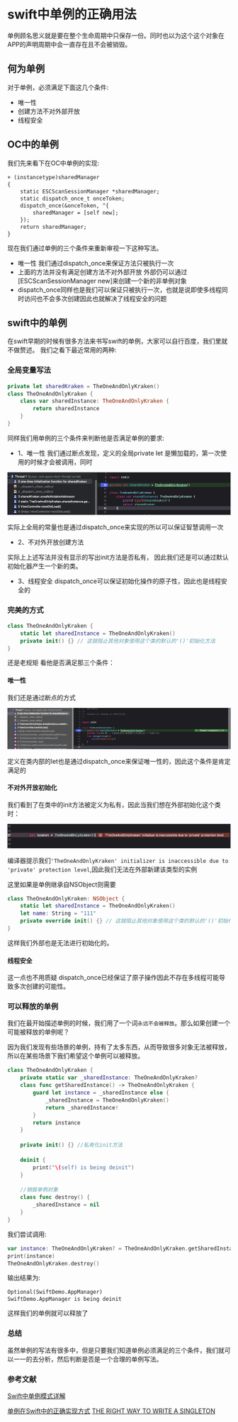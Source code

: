# swift中单例的正确用法

单例顾名思义就是要在整个生命周期中只保存一份。同时也以为这个这个对象在APP的声明周期中会一直存在且不会被销毁。

## 何为单例

对于单例，必须满足下面这几个条件:

- 唯一性
- 创建方法不对外部开放
- 线程安全

## OC中的单例

我们先来看下在OC中单例的实现:

```objc
+ (instancetype)sharedManager
{
	static ESCScanSessionManager *sharedManager;
	static dispatch_once_t onceToken;
	dispatch_once(&onceToken, ^{
		sharedManager = [self new];
	});
	return sharedManager;
}
```

现在我们通过单例的三个条件来重新审视一下这种写法。

- 唯一性 我们通过dispatch_once来保证方法只被执行一次
- 上面的方法并没有满足创建方法不对外部开放 外部仍可以通过 [ESCScanSessionManager new]来创建一个新的非单例对象
- dispatch_once同样也是我们可以保证只被执行一次，也就是说即使多线程同时访问也不会多次创建因此也就解决了线程安全的问题

## swift中的单例

在swift早期的时候有很多方法来书写swift的单例，大家可以自行百度，我们里就不做赘述。
我们之看下最近常用的两种:

### 全局变量写法

```swift
private let sharedKraken = TheOneAndOnlyKraken()
class TheOneAndOnlyKraken {
	class var sharedInstance: TheOneAndOnlyKraken {
		return sharedInstance
	}
}
```
同样我们用单例的三个条件来判断他是否满足单例的要求:

* 1、唯一性
我们通过断点发现，定义的全局private let 是懒加载的，第一次使用的时候才会被调用，同时

![shareinstance_once](https://github.com/LeeWongSnail/AdvancedSwift/raw/main/res/shareinstance_once.png)

实际上全局的常量也是通过dispatch_once来实现的所以可以保证智慧调用一次

* 2、不对外开放创建方法

实际上上述写法并没有显示的写出init方法是否私有， 因此我们还是可以通过默认初始化器产生一个新的类。

* 3、线程安全
dispatch_once可以保证初始化操作的原子性，因此也是线程安全的

### 完美的方式

```swift
class TheOneAndOnlyKraken {
	static let sharedInstance = TheOneAndOnlyKraken()
	private init() {} // 这就阻止其他对象使用这个类的默认的'()'初始化方法
}
```
还是老规矩 看他是否满足那三个条件：

#### 唯一性

我们还是通过断点的方式

![shareInstance_perfect](https://github.com/LeeWongSnail/AdvancedSwift/raw/main/res/shareinstance_perfect.png)

定义在类内部的let也是通过dispatch_once来保证唯一性的，因此这个条件是肯定满足的


#### 不对外开放初始化

我们看到了在类中的init方法被定义为私有，因此当我们想在外部初始化这个类时：

![TheOneAndOnlyKraken](https://github.com/LeeWongSnail/AdvancedSwift/raw/main/res/initializerPrivate.png)

编译器提示我们`'TheOneAndOnlyKraken' initializer is inaccessible due to 'private' protection level`,因此我们无法在外部新建该类型的实例

这里如果是单例继承自NSObject则需要

```swift
class TheOneAndOnlyKraken: NSObject {
    static let sharedInstance = TheOneAndOnlyKraken()
    let name: String = "111"
    private override init() {} // 这就阻止其他对象使用这个类的默认的'()'初始化方法
}
```
这样我们外部也是无法进行初始化的。

#### 线程安全

这一点也不用质疑 dispatch_once已经保证了原子操作因此不存在多线程可能导致多次创建的可能性。


### 可以释放的单例

我们在最开始描述单例的时候，我们用了一个词`永远不会被释放`。那么如果创建一个可能被释放的单例呢？

因为我们发现有些场景的单例，持有了太多东西，从而导致很多对象无法被释放，所以在某些场景下我们希望这个单例可以被释放。

```swift
class TheOneAndOnlyKraken {
    private static var _sharedInstance: TheOneAndOnlyKraken?
    class func getSharedInstance() -> TheOneAndOnlyKraken {
        guard let instance = _sharedInstance else {
            _sharedInstance = TheOneAndOnlyKraken()
            return _sharedInstance!
        }
        return instance
    }

    private init() {} //私有化init方法
    
    deinit {
        print("\(self) is being deinit")
    }
    
    //销毁单例对象
    class func destroy() {
        _sharedInstance = nil
    }
}
```

我们尝试调用:

```swift
var instance: TheOneAndOnlyKraken? = TheOneAndOnlyKraken.getSharedInstance()
print(instance)
TheOneAndOnlyKraken.destroy()
```
输出结果为:

```
Optional(SwiftDemo.AppManager)
SwiftDemo.AppManager is being deinit
```

这样我们的单例就可以释放了

### 总结

虽然单例的写法有很多中，但是只要我们知道单例必须满足的三个条件，我们就可以一一的去分析，然后判断是否是一个合理的单例写法。


### 参考文献

[Swift中单例模式详解](https://www.jianshu.com/p/d843b18f0500)

[单例在Swift中的正确实现方式](https://github.com/hehonghui/iOS-tech-frontier/blob/master/issue-14/%E5%8D%95%E4%BE%8B%E5%9C%A8Swift%E4%B8%AD%E7%9A%84%E6%AD%A3%E7%A1%AE%E5%AE%9E%E7%8E%B0%E6%96%B9%E5%BC%8F.md)
[THE RIGHT WAY TO WRITE A SINGLETON](https://krakendev.io/blog/the-right-way-to-write-a-singleton)

